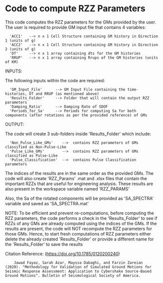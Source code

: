 # Code to compute RZZ Parameters


This code computes the RZZ parameters for the GMs provided by the user. The user is required to provide GM input file that contains 4 variables:

      'ACC1'   --> n x 1 Cell Structure containing GM history in Direction 1 (units of g) 
      'ACC2'   --> n x 1 Cell Structure containing GM history in Direction 2 (units of g)
      'DT'     --> n x 1 array containing dts for the GM histories
      'RRUP'   --> n x 1 array containing Rrups of the GM histories (units of KM)
      

INPUTS:

The following inputs within the code are required:

      'GM_Input_File'      --> GM Input File containing the time-histories, DT and RRUP (as mentioned above)  
      'Results_Folder'     --> Folder that will contain the output RZZ parameters
      'Damping_Ratio'      --> Damping Rato of SDOF  
      'Periods_for_Sa'     --> Periods for computing Sa for both components (after rotations as per the provided reference) of GMs


OUTPUT:

The code will create 3 sub-folders inside 'Results_Folder' which include:

      'Non_Pulse_Like_GMs'    -->  contains RZZ parameters of GMs classified as Non-Pulse-Like
      'Pulse_Like_GMs'        -->  contains RZZ parameters of GMs classified as Pulse-Like
      'Pulse_Classification'  -->  contains Pulse Classification parameters 


The indices of the results are in the same order as the provided GMs. The code will also create 'RZZ_Params' .mat and .xlsx files that contain the important RZZs that are useful for engineering analysis. These results are also present in the workspace variable named 'RZZ_PARAMS'

Also, the Sa of the rotated components will be provided as 'SA_SPECTRA' variable and saved as 'SA_SPECTRA.mat'




NOTE:
To be efficient and prevent re-computations, before computing the RZZ parameters, the code performs a check in the 'Results_Folder' to see if RZZs of any GMs are already computed using the indices of the GMs. If the results are present, the code will NOT recompute the RZZ parameters for those GMs. Hence, to start fresh computations of RZZ parameters either delete the already created 'Results_Folder' or provide a different name for the 'Results_Folder' to save the results



Citation Reference: (https://doi.org/10.1785/0120200240)

        Jawad Fayaz, Sarah Azar, Mayssa Dabaghi, and Farzin Zareian (2020). "Methodology for Validation of Simulated Ground Motions for Seismic Response Assessment: Application to Cybershake Source-Based Ground Motions". Bulletin of Seismological Society of America. 


